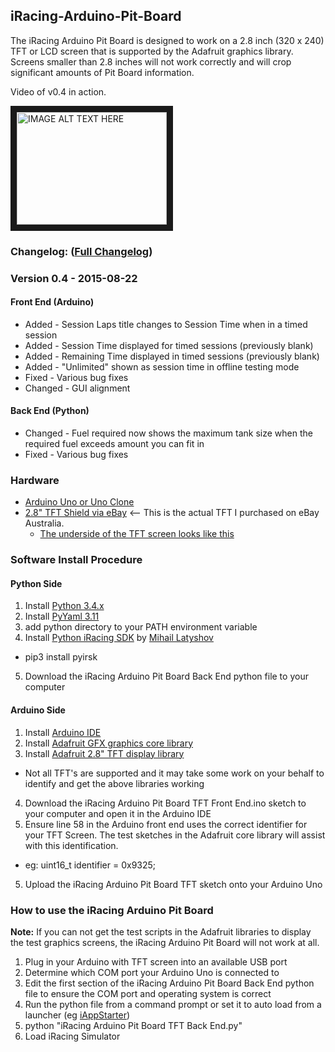 ## iRacing-Arduino-Pit-Board

The iRacing Arduino Pit Board is designed to work on a 2.8 inch (320 x 240) TFT or LCD screen that is supported by the Adafruit graphics library.  Screens smaller than 2.8 inches will not work correctly and will crop significant amounts of Pit Board information.

Video of v0.4 in action.

<a href="http://www.youtube.com/watch?feature=player_embedded&v=LYWg47O0CII
" target="_blank"><img src="http://img.youtube.com/vi/LYWg47O0CII/0.jpg" 
alt="IMAGE ALT TEXT HERE" width="240" height="180" border="10" /></a>


### Changelog: ([Full Changelog](https://github.com/Grimzentide/iRacing-Arduino-Pit-Board/blob/master/Changelog))
### Version 0.4 - 2015-08-22
#### Front End (Arduino)
* Added - Session Laps title changes to Session Time when in a timed session
* Added - Session Time displayed for timed sessions (previously blank)
* Added - Remaining Time displayed in timed sessions (previously blank)
* Added - "Unlimited" shown as session time in offline testing mode
* Fixed - Various bug fixes
* Changed - GUI alignment
#### Back End (Python)
* Changed - Fuel required now shows the maximum tank size when the required fuel exceeds amount you can fit in
* Fixed - Various bug fixes


### Hardware
* [Arduino Uno or Uno Clone](https://www.arduino.cc/en/Main/arduinoBoardUno)
* [2.8" TFT Shield via eBay](http://www.ebay.com.au/itm/381238351575?_trksid=p2060353.m2749.l2648&ssPageName=STRK%3AMEBIDX%3AIT) <-- This is the actual TFT I purchased on eBay Australia.
  * [The underside of the TFT screen looks like this](http://i.imgur.com/zYKCSf8.jpg)


### Software Install Procedure

#### Python Side
1. Install [Python 3.4.x](https://www.python.org/)
2. Install [PyYaml 3.11](http://pyyaml.org/wiki/PyYAML)
3. add python directory to your PATH environment variable
4. Install [Python iRacing SDK](https://github.com/kutu/pyirsdk) by [Mihail Latyshov](https://github.com/kutu)
  * pip3 install pyirsk
5. Download the iRacing Arduino Pit Board Back End python file to your computer

#### Arduino Side
1. Install [Arduino IDE](https://www.arduino.cc)
2. Install [Adafruit GFX graphics core library](https://github.com/adafruit/Adafruit-GFX-Library)
3. Install [Adafruit 2.8" TFT display library](https://github.com/adafruit/TFTLCD-Library)
  * Not all TFT's are supported and it may take some work on your behalf to identify and get the above libraries working
4. Download the iRacing Arduino Pit Board TFT Front End.ino sketch to your computer and open it in the Arduino IDE
5. Ensure line 58 in the Arduino front end uses the correct identifier for your TFT Screen.  The test sketches in the Adafruit core library will assist with this identification.
  * eg: uint16_t identifier = 0x9325;
5. Upload the iRacing Arduino Pit Board TFT sketch onto your Arduino Uno

### How to use the iRacing Arduino Pit Board
**Note:** If you can not get the test scripts in the Adafruit libraries to display the test graphics screens, the iRacing Arduino Pit Board will not work at all.

1. Plug in your Arduino with TFT screen into an available USB port
2. Determine which COM port your Arduino Uno is connected to
3. Edit the first section of the iRacing Arduino Pit Board Back End python file to ensure the COM port and operating system is correct
4. Run the python file from a command prompt or set it to auto load from a launcher (eg [iAppStarter](http://www.fulhack.org/iappstarter/))
  1. python "iRacing Arduino Pit Board TFT Back End.py"
5. Load iRacing Simulator
